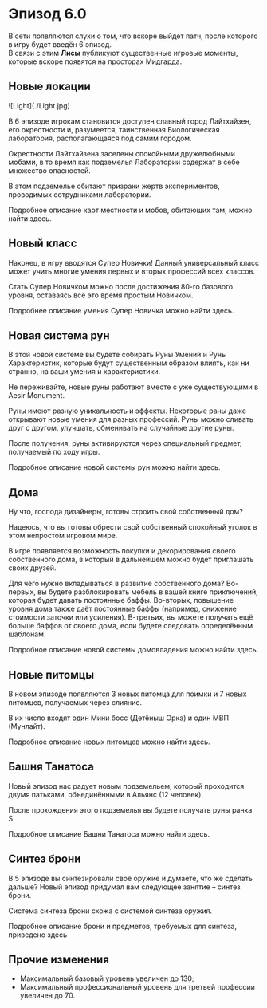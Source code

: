 <h1 id="эпизод-6.0">Эпизод 6.0</h1>
<p>В сети появляются слухи о том, что вскоре выйдет патч, после которого в игру будет введён 6 эпизод.<br>
В связи с этим <strong>Лисы</strong> публикуют существенные игровые моменты, которые вскоре появятся на просторах Мидгарда.</p>
<h2 id="новые-локации">Новые локации</h2>
![Light](./Light.jpg)
<p>В 6 эпизоде игрокам становится доступен славный город Лайтхайзен, его окрестности и, разумеется, таинственная Биологическая лаборатория, располагающаяся под самим городом.</p>
<p>Окрестности Лайтхайзена заселены спокойными дружелюбными мобами, в то время как подземелья Лаборатории содержат в себе множество опасностей.</p>
<p>В этом подземелье обитают призраки жертв экспериментов, проводимых сотрудниками лаборатории.</p>
<p>Подробное описание карт местности и мобов, обитающих там, можно найти здесь.</p>
<h2 id="новый-класс">Новый класс</h2>
<p>Наконец, в игру вводятся Супер Новички! Данный универсальный класс может учить многие умения первых и вторых профессий всех классов.</p>
<p>Стать Супер Новичком можно после достижения 80-го базового уровня, оставаясь всё это время простым Новичком.</p>
<p>Подробнее описание умения Супер Новичка можно найти здесь.</p>
<h2 id="новая-система-рун">Новая система рун</h2>
<p>В этой новой системе вы будете собирать Руны Умений и Руны Характеристик, которые будут существенным образом влиять, как ни странно, на ваши умения и характеристики.</p>
<p>Не переживайте, новые руны работают вместе с уже существующими в Aesir Monument.</p>
<p>Руны имеют разную уникальность и эффекты. Некоторые раны даже открывают новые умения для разных профессий. Руны можно сливать друг с другом, улучшать, обменивать на случайные другие руны.</p>
<p>После получения, руны активируются через специальный предмет, получаемый по ходу игры.</p>
<p>Подробное описание новой системы рун можно найти здесь.</p>
<h2 id="дома">Дома</h2>
<p>Ну что, господа дизайнеры, готовы строить свой собственный дом?</p>
<p>Надеюсь, что вы готовы обрести свой собственный спокойный уголок в этом непростом игровом мире.</p>
<p>В игре появляется возможность покупки и декорирования своего собственного дома, в который в дальнейшем можно будет приглашать своих друзей.</p>
<p>Для чего нужно вкладываться в развитие собственного дома? Во-первых, вы будете разблокировать мебель в вашей книге приключений, которая будет давать постоянные баффы. Во-вторых, повышение уровня дома также даёт постоянные баффы (например, снижение стоимости заточки или усиления). В-третьих, вы можете получать ещё больше баффов от своего дома, если будете следовать определённым шаблонам.</p>
<p>Подробное описание новой системы домовладения можно найти здесь.</p>
<h2 id="новые-питомцы">Новые питомцы</h2>
<p>В новом эпизоде появляются 3 новых питомца для поимки и 7 новых питомцев, получаемых через слияние.</p>
<p>В их число входят один Мини босс (Детёныш Орка) и один МВП (Мунлайт).</p>
<p>Подробное описание новых питомцев можно найти здесь.</p>
<h2 id="башня-танатоса">Башня Танатоса</h2>
<p>Новый эпизод нас радует новым подземельем, который проходится двумя патьками, объединёнными в Альянс (12 человек).</p>
<p>После прохождения этого подземелья вы будете получать руны ранка S.</p>
<p>Подробное описание Башни Танатоса можно найти здесь.</p>
<h2 id="синтез-брони">Синтез брони</h2>
<p>В 5 эпизоде вы синтезировали своё оружие и думаете, что же сделать дальше? Новый эпизод придумал вам следующее занятие – синтез брони.</p>
<p>Система синтеза брони схожа с системой синтеза оружия.</p>
<p>Подробное описание брони и предметов, требуемых для синтеза, приведено здесь</p>
<h2 id="прочие-изменения">Прочие изменения</h2>
<ul>
<li>Максимальный базовый уровень увеличен до 130;</li>
<li>Максимальный профессиональный уровень для третьей профессии увеличен до 70.</li>
</ul>

